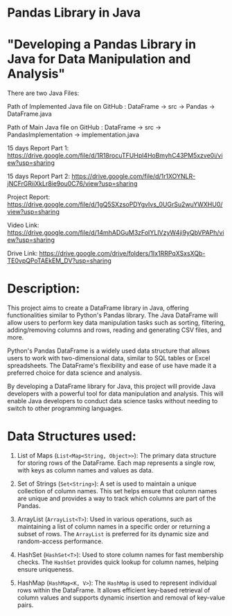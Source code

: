 # Pandas Library in Java

# "Developing a Pandas Library in Java for Data Manipulation and Analysis"

There are two Java Files:

Path of Implemented Java file on GitHub : DataFrame -> src -> Pandas -> DataFrame.java

Path of Main Java file on GitHub : DataFrame -> src -> PandasImplementation -> implementation.java

15 days Report Part 1: https://drive.google.com/file/d/1R18rocuTFUHpl4HoBmyhC43PM5xzve0i/view?usp=sharing

15 days Report Part 2: https://drive.google.com/file/d/1r1XOYNLR-jNCFrGRiiXkLr8ie9ou0C76/view?usp=sharing

Project Report: https://drive.google.com/file/d/1gQ5SXzsoPDYgvIvs_0UGrSu2wuYWXHU0/view?usp=sharing

Video Link: https://drive.google.com/file/d/14mhADGuM3zFoIYLIVzyW4ji9yQbVPAPh/view?usp=sharing

Drive Link: https://drive.google.com/drive/folders/1Ix1RRPqXSxsXQb-TE0vpQPoTAEkEM_DV?usp=sharing

# Description:

This project aims to create a DataFrame library in Java, offering functionalities similar to Python's Pandas library. The Java DataFrame will allow users to perform key data manipulation tasks such as sorting, filtering, adding/removing columns and rows, reading and generating CSV files, and more.

Python's Pandas DataFrame is a widely used data structure that allows users to work with two-dimensional data, similar to SQL tables or Excel spreadsheets. The DataFrame's flexibility and ease of use have made it a preferred choice for data science and analysis.

By developing a DataFrame library for Java, this project will provide Java developers with a powerful tool for data manipulation and analysis. This will enable Java developers to conduct data science tasks without needing to switch to other programming languages.

# Data Structures used:

1.	List of Maps (`List<Map<String, Object>>`): The primary data structure for storing rows of the DataFrame. Each map represents a single row, with keys as column names and values as data.
  
2.	Set of Strings (`Set<String>`): A set is used to maintain a unique collection of column names. This set helps ensure that column names are unique and provides a way to track which columns are part of the Pandas.
   
3.	ArrayList (`ArrayList<T>`): Used in various operations, such as maintaining a list of column names in a specific order or returning a subset of rows. The `ArrayList` is preferred for its dynamic size and random-access performance.
   
4.	HashSet (`HashSet<T>`): Used to store column names for fast membership checks. The `HashSet` provides quick lookup for column names, helping ensure uniqueness.
   
5.	HashMap (`HashMap<K, V>`): The `HashMap` is used to represent individual rows within the DataFrame. It allows efficient key-based retrieval of column values and supports dynamic insertion and removal of key-value pairs.

